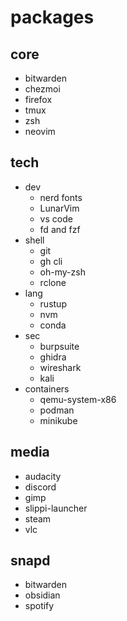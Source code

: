 # packages

## core

- bitwarden
- chezmoi
- firefox
- tmux
- zsh
- neovim

## tech

- dev
  - nerd fonts
  - LunarVim
  - vs code
  - fd and fzf
- shell
  - git
  - gh cli
  - oh-my-zsh
  - rclone
- lang
  - rustup
  - nvm
  - conda
- sec
  - burpsuite
  - ghidra
  - wireshark
  - kali
- containers
  - qemu-system-x86
  - podman
  - minikube

## media

- audacity
- discord
- gimp
- slippi-launcher
- steam
- vlc

## snapd

- bitwarden
- obsidian
- spotify

